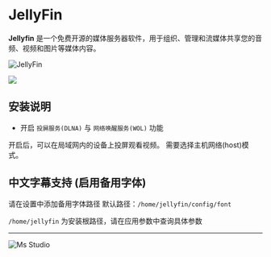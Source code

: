 # JellyFin

**Jellyfin** 是一个免费开源的媒体服务器软件，用于组织、管理和流媒体共享您的音频、视频和图片等媒体内容。

![JellyFin](https://file.lifebus.top/imgs/jellyfin_cover.png)

![](https://img.shields.io/badge/%E6%96%B0%E7%96%86%E8%90%8C%E6%A3%AE%E8%BD%AF%E4%BB%B6%E5%BC%80%E5%8F%91%E5%B7%A5%E4%BD%9C%E5%AE%A4-%E6%8F%90%E4%BE%9B%E6%8A%80%E6%9C%AF%E6%94%AF%E6%8C%81-blue)

## 安装说明

+ 开启 `投屏服务(DLNA)` 与 `网络唤醒服务(WOL)` 功能

开启后，可以在局域网内的设备上投屏观看视频。 需要选择主机网络(host)模式。

## 中文字幕支持 (启用备用字体)

请在设置中添加备用字体路径
默认路径：`/home/jellyfin/config/font`

`/home/jellyfin` 为安装根路径，请在应用参数中查询具体参数

---

![Ms Studio](https://file.lifebus.top/imgs/ms_blank_001.png)
